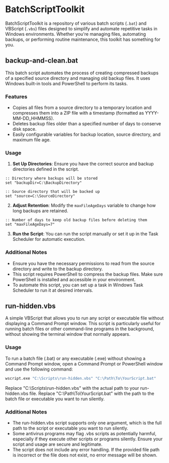 # BatchScriptToolkit

BatchScriptToolkit is a repository of various batch scripts (`.bat`) and VBScript (`.vbs`) files designed to simplify and automate repetitive tasks in Windows environments. Whether you're managing files, automating backups, or performing routine maintenance, this toolkit has something for you.

## backup-and-clean.bat

This batch script automates the process of creating compressed backups of a specified source directory and managing old backup files. It uses Windows built-in tools and PowerShell to perform its tasks.

### Features

- Copies all files from a source directory to a temporary location and compresses them into a ZIP file with a timestamp (formatted as YYYY-MM-DD_HHMMSS).
- Deletes backup files older than a specified number of days to conserve disk space.
- Easily configurable variables for backup location, source directory, and maximum file age.

### Usage

1. **Set Up Directories**: Ensure you have the correct source and backup directories defined in the script.
```batch
:: Directory where backups will be stored
set "backupDir=C:\BackupDirectory"

:: Source directory that will be backed up
set "source=C:\SourceDirectory"
```
2. **Adjust Retention**: Modify the `maxFileAgeDays` variable to change how long backups are retained.
```batch
:: Number of days to keep old backup files before deleting them
set "maxFileAgeDays=7"
```
3. **Run the Script**: You can run the script manually or set it up in the Task Scheduler for automatic execution.

### Additional Notes
- Ensure you have the necessary permissions to read from the source directory and write to the backup directory.
- This script requires PowerShell to compress the backup files. Make sure PowerShell is installed and accessible in your environment.
- To automate this script, you can set up a task in Windows Task Scheduler to run it at desired intervals.

## run-hidden.vbs

A simple VBScript that allows you to run any script or executable file without displaying a Command Prompt window. This script is particularly useful for running batch files or other command-line programs in the background, without showing the terminal window that normally appears.

### Usage

To run a batch file (.bat) or any executable (.exe) without showing a Command Prompt window, open a Command Prompt or PowerShell window and use the following command:

```bash
wscript.exe "C:\Scripts\run-hidden.vbs" "C:\Path\To\YourScript.bat"
```
Replace "C:\Scripts\run-hidden.vbs" with the actual path to your run-hidden.vbs file.
Replace "C:\Path\To\YourScript.bat" with the path to the batch file or executable you want to run silently.

### Additional Notes
- The run-hidden.vbs script supports only one argument, which is the full path to the script or executable you want to run silently.
- Some antivirus programs may flag .vbs scripts as potentially harmful, especially if they execute other scripts or programs silently. Ensure your script and usage are secure and legitimate.
- The script does not include any error handling. If the provided file path is incorrect or the file does not exist, no error message will be shown.